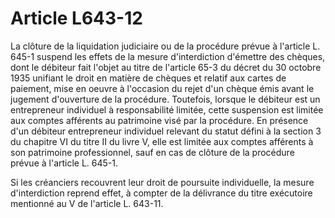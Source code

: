 # Article L643-12

La clôture de la liquidation judiciaire ou de la procédure prévue à l'article L. 645-1 suspend les effets de la mesure d'interdiction d'émettre des chèques, dont le débiteur fait l'objet au titre de l'article 65-3 du décret du 30 octobre 1935 unifiant le droit en matière de chèques et relatif aux cartes de paiement, mise en oeuvre à l'occasion du rejet d'un chèque émis avant le jugement d'ouverture de la procédure. Toutefois, lorsque le débiteur est un entrepreneur individuel à responsabilité limitée, cette suspension est limitée aux comptes afférents au patrimoine visé par la procédure. En présence d'un débiteur entrepreneur individuel relevant du statut défini à la section 3 du chapitre VI du titre II du livre V, elle est limitée aux comptes afférents à son patrimoine professionnel, sauf en cas de clôture de la procédure prévue à l'article L. 645-1.

Si les créanciers recouvrent leur droit de poursuite individuelle, la mesure d'interdiction reprend effet, à compter de la délivrance du titre exécutoire mentionné au V de l'article L. 643-11.

